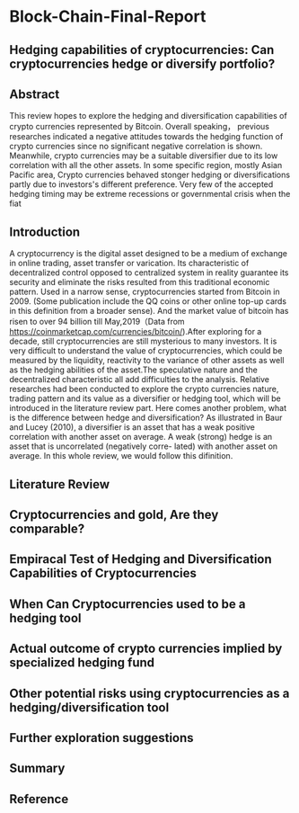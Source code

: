 # Block-Chain-Final-Report
## Hedging capabilities of cryptocurrencies: Can cryptocurrencies hedge or diversify portfolio?
## Abstract
This review hopes to explore the hedging and diversification capabilities of crypto currencies represented by Bitcoin. Overall speaking， previous researches indicated a negative attitudes towards the hedging function of crypto currencies since no significant negative correlation is shown. Meanwhile, crypto currencies may be a suitable diversifier due to its low correlation with all the other assets. In some specific region, mostly Asian Pacific area, Crypto currencies behaved stonger hedging or diversifications partly due to investors's different preference. Very few of the accepted hedging timing may be extreme recessions or governmental crisis when the fiat 
## Introduction
A cryptocurrency is the digital asset designed to be a medium of exchange in online trading, asset transfer or varication. Its characteristic of decentralized control opposed to centralized system in reality guarantee its security and eliminate the risks resulted from this traditional economic pattern. Used in a narrow sense, cryptocurrencies started from Bitcoin in 2009. (Some publication include the QQ coins or other online top-up cards in this definition from a broader sense). And the market value of bitcoin has risen to over 94 billion till May,2019（Data from https://coinmarketcap.com/currencies/bitcoin/).After exploring for a decade, still cryptocurrencies are still mysterious to many investors. It is very difficult to understand the value of cryptocurrencies, which could be measured by the liquidity, reactivity to the variance of other assets as well as the hedging abilities of the asset.The speculative nature and the decentralized characteristic all add difficulties to the analysis. Relative researches had been conducted to explore the crypto currencies nature, trading pattern and its value as a diversifier or hedging tool, which will be introduced in the literature review part.
Here comes another problem, what is the difference between hedge and diversification? As illustrated in Baur and Lucey (2010), a diversifier is an asset that has a weak positive correlation with another asset on average. A weak (strong) hedge is an asset that is uncorrelated (negatively corre- lated) with another asset on average. In this whole review, we would follow this difinition.

## Literature Review
## Cryptocurrencies and gold, Are they comparable?
## Empiracal Test of Hedging and Diversification Capabilities of Cryptocurrencies
## When Can Cryptocurrencies used to be a hedging tool
## Actual outcome of crypto currencies implied by specialized hedging fund
## Other potential risks using cryptocurrencies as a hedging/diversification tool
## Further exploration suggestions
## Summary
## Reference
